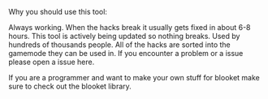 Why you should use this tool:

Always working.
When the hacks break it usually gets fixed in about 6-8 hours.
This tool is actively being updated so nothing breaks.
Used by hundreds of thousands people.
All of the hacks are sorted into the gamemode they can be used in. If you encounter a problem or a issue please open a issue here.

If you are a programmer and want to make your own stuff for blooket make sure to check out the blooket library.

